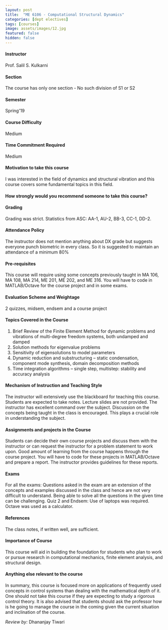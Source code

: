 ```yaml
---
layout: post
title:  "ME 6106 - Computational Structural Dynamics"
categories: [dept electives]
tags: [courses]
image: assets/images/12.jpg
featured: false
hidden: false
---
```


#### Instructor
Prof. Salil S. Kulkarni

#### Section
The course has only one section - No such division of S1 or S2

#### Semester
Spring'19

#### Course Difficulty
Medium

#### Time Commitment Required
Medium

#### Motivation to take this course
I was interested in the field of dynamics and structural vibration and this course covers some fundamental topics in this field.

#### How strongly would you recommend someone to take this course?

#### Grading
Grading was strict.
Statistics from ASC: AA-1, AU-2, BB-3, CC-1, DD-2.

#### Attendance Policy
The instructor does not mention anything about DX grade but suggests everyone punch biometric in every class. So it is suggested to maintain an attendance of a minimum 80%

#### Pre-requisites
This course will require using some concepts previously taught in MA 106, MA 108, MA 214, ME 201, ME 202, and ME 316. You will have to code in MATLAB/Octave for the course project and in some exams.

#### Evaluation Scheme and Weightage
2 quizzes, midsem, endsem and a course project

#### Topics Covered in the Course
1. Brief Review of the Finite Element Method for dynamic problems and vibrations of multi-degree freedom systems, both undamped and damped
2. Solution methods for eigenvalue problems
3. Sensitivity of eigensolutions to model parameters
4. Dynamic reduction and substructuring – static condensation, component mode synthesis, domain decomposition methods
5. Time integration algorithms – single step, multistep: stability and accuracy analysis

#### Mechanism of Instruction and Teaching Style
The instructor will extensively use the blackboard for teaching this course. Students are expected to take notes. Lecture slides are not provided.
The instructor has excellent command over the subject. Discussion on the concepts being taught in the class is encouraged. This plays a crucial role in understanding the subject.   

#### Assignments and projects in the Course
Students can decide their own course projects and discuss them with the instructor or can request the instructor for a problem statement to work upon. Good amount of learning from the course happens through the course project. You will have to code for these projects in MATLAB/Octave and prepare a report. The instructor provides guidelines for these reports. 

#### Exams
For all the exams: Questions asked in the exam are an extension of the concepts and examples discussed in the class and hence are not very difficult to understand. Being able to solve all the questions in the given time can be challenging.
Quiz 2 and Endsem: Use of laptops was required. Octave was used as a calculator.

#### References
The class notes, if written well, are sufficient.

#### Importance of Course
This course will aid in building the foundation for students who plan to work or pursue research in computational mechanics, finite element analysis, and structural design.

#### Anything else relevant to the course
In summary, this course is focused more on applications of frequently used concepts in control systems than dealing with the mathematical depth of it. One should not take this course if they are expecting to study a rigorous control theory. It is also advised that students should ask the professor how is he going to manage the course in the coming given the current situation and inclination of the course.

*Review by:* Dhananjay Tiwari
